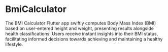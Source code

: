 # BmiCalculator
The BMI Calculator Flutter app swiftly computes Body Mass Index (BMI) based on user-entered height and weight, presenting results alongside health classifications. Users receive instant insights into their BMI status, facilitating informed decisions towards achieving and maintaining a healthy lifestyle.
